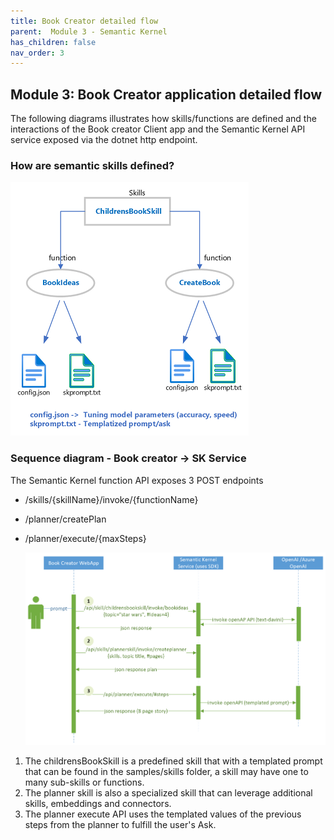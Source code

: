 ```yaml
---
title: Book Creator detailed flow
parent:  Module 3 - Semantic Kernel
has_children: false
nav_order: 3
---
```


## Module 3: Book Creator application detailed flow

The following diagrams illustrates how skills/functions are defined and the interactions of the Book creator Client app and the Semantic Kernel API service exposed via the dotnet http endpoint.

### How are semantic skills defined?

  ![Semantic Kernel Use cases](../../assets/images/module3/semantic-function.png)

### Sequence diagram - Book creator -> SK Service

The Semantic Kernel function API exposes 3 POST endpoints

- /skills/{skillName}/invoke/{functionName}
- /planner/createPlan
- /planner/execute/{maxSteps}

  ![Semantic Kernel Use cases](../../assets/images/module3/book-creator-sequence.png)

1. The childrensBookSkill is a predefined skill that with a templated prompt that can be found in the samples/skills folder, a skill may have one to many sub-skills or functions.
2. The planner skill is also a specialized skill that can leverage additional skills, embeddings and connectors.
3. The planner execute API uses the templated values of the previous steps from the planner to fulfill the user's Ask.
